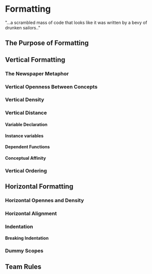 # Formatting

"...a scrambled mass of code that looks like it was written by a bevy of drunken sailors.."

## The Purpose of Formatting

## Vertical Formatting

### The Newspaper Metaphor

### Vertical Openness Between Concepts

### Vertical Density

### Vertical Distance

#### Variable Declaration

#### Instance variables

#### Dependent Functions

#### Conceptual Affinity

### Vertical Ordering

## Horizontal Formatting

### Horizontal Opennes and Density

### Horizontal Alignment

### Indentation

#### Breaking Indentation

### Dummy Scopes

## Team Rules

